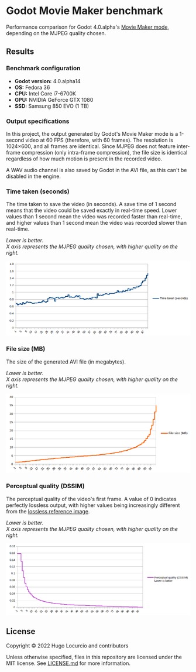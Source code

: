 # Godot Movie Maker benchmark

Performance comparison for Godot 4.0.alpha's [Movie Maker
mode](https://docs.godotengine.org/en/latest/tutorials/animation/creating_movies.html),
depending on the MJPEG quality chosen.

## Results

### Benchmark configuration

- **Godot version:** 4.0.alpha14
- **OS:** Fedora 36
- **CPU:** Intel Core i7-6700K
- **GPU:** NVIDIA GeForce GTX 1080
- **SSD:** Samsung 850 EVO (1 TB)

### Output specifications

In this project, the output generated by Godot's Movie Maker mode is a 1-second
video at 60 FPS (therefore, with 60 frames). The resolution is 1024×600, and all
frames are identical. Since MJPEG does not feature inter-frame compression (only
intra-frame compression), the file size is identical regardless of how much
motion is present in the recorded video.

A WAV audio channel is also saved by Godot in the AVI file, as this can't be
disabled in the engine.

### Time taken (seconds)

The time taken to save the video (in seconds). A save time of 1 second means
that the video could be saved exactly in real-time speed. Lower values than 1
second mean the video was recorded faster than real-time, and higher values than
1 second mean the video was recorded slower than real-time.

*Lower is better.*\
*X axis represents the MJPEG quality chosen, with higher quality on the right.*

![Chart: Time taken](https://raw.githubusercontent.com/Calinou/media/master/godot-movie-maker-benchmark/chart_time_taken.png)

### File size (MB)

The size of the generated AVI file (in megabytes).

*Lower is better.*\
*X axis represents the MJPEG quality chosen, with higher quality on the right.*

![Chart: File size](https://raw.githubusercontent.com/Calinou/media/master/godot-movie-maker-benchmark/chart_file_size.png)

### Perceptual quality (DSSIM)

The perceptual quality of the video's first frame. A value of 0 indicates
perfectly lossless output, with higher values being increasingly different from
the [lossless reference image](output/reference.png).

*Lower is better.*\
*X axis represents the MJPEG quality chosen, with higher quality on the right.*

![Chart: Perceptual quality](https://raw.githubusercontent.com/Calinou/media/master/godot-movie-maker-benchmark/chart_perceptual_quality.png)

## License

Copyright © 2022 Hugo Locurcio and contributors

Unless otherwise specified, files in this repository are licensed under the
MIT license. See [LICENSE.md](LICENSE.md) for more information.

